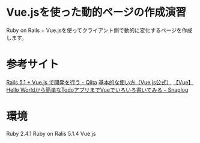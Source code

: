 # Vue.jsを使った動的ページの作成演習

Ruby on Rails + Vue.jsを使ってクライアント側で動的に変化するページを作成します。

# 参考サイト

[Rails 5.1 + Vue.js で開発を行う - Qiita](https://qiita.com/cohki0305/items/582c0f5ed0750e60c951)
[基本的な使い方（Vue.js公式）](https://jp.vuejs.org/v2/guide/)
[【Vue】Hello Worldから簡単なTodoアプリまでVueでいろいろ書いてみる – Snaplog](https://blog.mismithportfolio.com/web/vuesample)


# 環境

Ruby 2.4.1
Ruby on Ralis 5.1.4
Vue.js

